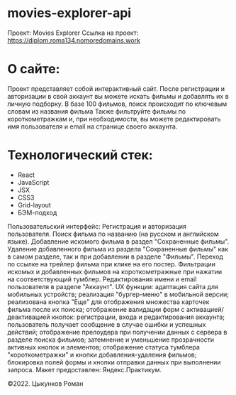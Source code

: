 # movies-explorer-api
Проект: Movies Explorer
Ссылка на проект: https://diplom.roma134.nomoredomains.work

# О сайте:
Проект представляет собой интерактивный сайт. После регистрации и авторизации в свой аккаунт вы можете искать фильмы и добавлять их в личную подборку. В базе 100 фильмов, поиск происходит по ключевым словам из названия фильма Также фильтруйте фильмы по короткометражкам и, при необходимости, вы можете редактировать имя пользователя и email на странице своего аккаунта.

# Технологический стек:
- React
- JavaScript
- JSX
- CSS3
- Grid-layout
- БЭМ-подход

Пользовательский интерфейс:
Регистрация и авторизация пользователя.
Поиск фильма по названию (на русском и английском языке).
Добавление искомого фильма в раздел "Сохраненные фильмы".
Удаление добавленного фильма из раздела "Сохраненные фильмы" как в самом разделе, так и при добавлении в разделе "Фильмы".
Переход по ссылке на трейлер фильма при клике на его постер.
Фильтрации искомых и добавленных фильмов на короткометражные при нажатии на соответствующий тумблер.
Редактирования имени и email пользователя в разделе "Аккаунт".
UX функции:
адаптация сайта для мобильных устройств;
реализация "бургер-меню" в мобильной версии;
реализована кнопка "Еще" для отображения множества карточек фильма после их поиска;
отображение валидации форм с активацией/деактивацией кнопок: регистрации, входа и редактирования аккаунта;
пользователь получает сообщение в случае ошибки и успешных действий;
отображение прелоудера при получении данных с сервера в разделе поиска фильмов;
затемнение и уменьшение прозрачности активных кнопок и элементов;
отображение статуса тумблера "короткометражки" и кнопки добавления-удаления фильмов;
блокировка полей формы и кнопки отправки данных при выполнении запроса.
Макет предоставлен: Яндекс.Практикум.

©2022. Цыкунков Роман
